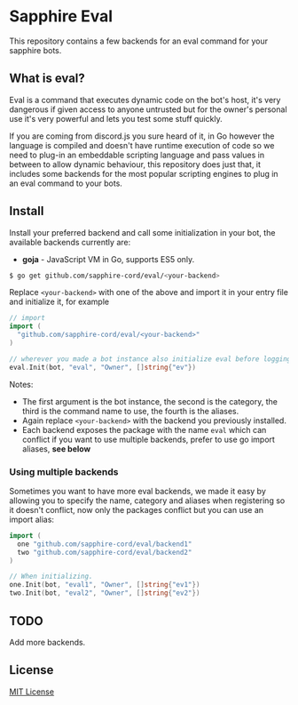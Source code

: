 # Sapphire Eval
This repository contains a few backends for an eval command for your sapphire bots.

## What is eval?
Eval is a command that executes dynamic code on the bot's host, it's very dangerous if given access to anyone untrusted but for the owner's personal use it's very powerful and lets you test some stuff quickly.

If you are coming from discord.js you sure heard of it, in Go however the language is compiled and doesn't have runtime execution of code so we need to plug-in an embeddable scripting language and pass values in between to allow dynamic behaviour, this repository does just that, it includes some backends for the most popular scripting engines to plug in an eval command to your bots.

## Install
Install your preferred backend and call some initialization in your bot, the available backends currently are:
- **goja** - JavaScript VM in Go, supports ES5 only.

```sh
$ go get github.com/sapphire-cord/eval/<your-backend>
```
Replace `<your-backend>` with one of the above and import it in your entry file and initialize it, for example
```go
// import
import (
  "github.com/sapphire-cord/eval/<your-backend>"
)

// wherever you made a bot instance also initialize eval before logging in.
eval.Init(bot, "eval", "Owner", []string{"ev"})
```
Notes:
- The first argument is the bot instance, the second is the category, the third is the command name to use, the fourth is the aliases.
- Again replace `<your-backend>` with the backend you previously installed.
- Each backend exposes the package with the name `eval` which can conflict if you want to use multiple backends, prefer to use go import aliases, **see below**

### Using multiple backends
Sometimes you want to have more eval backends, we made it easy by allowing you to specify the name, category and aliases when registering so it doesn't conflict, now only the packages conflict but you can use an import alias:
```go
import (
  one "github.com/sapphire-cord/eval/backend1"
  two "github.com/sapphire-cord/eval/backend2"
)

// When initializing.
one.Init(bot, "eval1", "Owner", []string{"ev1"})
two.Init(bot, "eval2", "Owner", []string{"ev2"})
```

## TODO
Add more backends.

## License
[MIT License](LICENSE)
